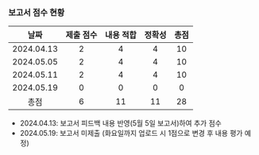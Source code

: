 ### 보고서 점수 현황
|날짜|제출 점수|내용 적합|정확성|총점|
|:----:|:----:|:----:|:----:|:----:|
|2024.04.13|2|4|4|10|
|2024.05.05|2|4|4|10|
|2024.05.11|2|4|4|10|
|2024.05.19|0|0|0|0|
|총점|6|11|11|28|

* 2024.04.13: 보고서 피드백 내용 반영(5월 5일 보고서)하여 추가 점수
* 2024.05.19: 보고서 미제출 (화요일까지 업로드 시 1점으로 변경 후 내용 평가 예정)
